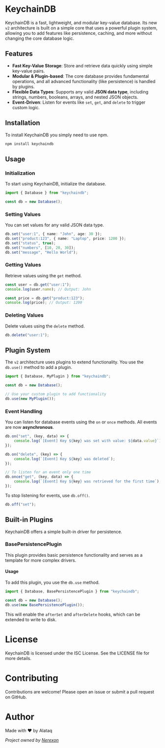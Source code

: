 # KeychainDB

KeychainDB is a fast, lightweight, and modular key-value database. Its new `v2` architecture is built on a simple core that uses a powerful plugin system, allowing you to add features like persistence, caching, and more without changing the core database logic.

## Features

- **Fast Key-Value Storage**: Store and retrieve data quickly using simple key-value pairs.
- **Modular & Plugin-based**: The core database provides fundamental operations, and all advanced functionality (like persistence) is handled by plugins.
- **Flexible Data Types**: Supports any valid **JSON data type**, including strings, numbers, booleans, arrays, and nested JSON objects.
- **Event-Driven**: Listen for events like `set`, `get`, and `delete` to trigger custom logic.

## Installation

To install KeychainDB you simply need to use npm.

```bash
npm install keychaindb
```

## Usage

### Initialization
To start using KeychainDB, initialize the database.

```typescript
import { Database } from "keychaindb";

const db = new Database();
```

### Setting Values
You can set values for any valid JSON data type.

```typescript
db.set("user:1", { name: "John", age: 30 });
db.set("product:123", { name: "Laptop", price: 1200 });
db.set("status", true);
db.set("numbers", [10, 20, 30]);
db.set("message", "Hello World");
```

### Getting Values
Retrieve values using the `get` method.

```typescript
const user = db.get("user:1");
console.log(user.name); // Output: John

const price = db.get("product:123");
console.log(price); // Output: 1200
```

### Deleting Values
Delete values using the `delete` method.

```typescript
db.delete("user:1");
```

## Plugin System

The `v2` architecture uses plugins to extend functionality. You use the `db.use()` method to add a plugin.

```typescript
import { Database, MyPlugin } from "keychaindb";

const db = new Database();

// Use your custom plugin to add functionality
db.use(new MyPlugin());
```

### Event Handling

You can listen for database events using the `on` or `once` methods. All events are now **asynchronous**.

```typescript
db.on("set", (key, data) => {
    console.log(`[Event] Key ${key} was set with value: ${data.value}`);
});

db.on("delete", (key) => {
    console.log(`[Event] Key ${key} was deleted`);
});

// To listen for an event only one time
db.once("get", (key, data) => {
    console.log(`[Event] Key ${key} was retrieved for the first time`);
});
```

To stop listening for events, use `db.off()`.

```typescript
db.off("set");
```

## Built-in Plugins

KeychainDB offers a simple built-in driver for persistence.

### BasePersistencePlugin

This plugin provides basic persistence functionality and serves as a template for more complex drivers.

#### Usage
To add this plugin, you use the `db.use` method.

```typescript
import { Database, BasePersistencePlugin } from "keychaindb";

const db = new Database();
db.use(new BasePersistencePlugin());
```
This will enable the `afterSet` and `afterDelete` hooks, which can be extended to write to disk.

# License
KeychainDB is licensed under the ISC License. See the LICENSE file for more details.

# Contributing
Contributions are welcome! Please open an issue or submit a pull request on GitHub.

# Author
Made with ❤️ by Alataq

*Project owned by [Nerexon](https://nerexon.com/)*